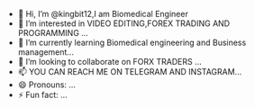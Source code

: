 - 👋 Hi, I’m @kingbit12,I am Biomedical Engineer 
- 👀 I’m interested in VIDEO EDITING,FOREX TRADING AND PROGRAMMING ...
- 🌱 I’m currently learning Biomedical engineering and Business management...
- 💞️ I’m looking to collaborate on FORX TRADERS ...
- 📫 YOU CAN REACH ME ON TELEGRAM AND INSTAGRAM...
- 😄 Pronouns: ...
- ⚡ Fun fact: ...

<!---
kingbit12/kingbit12 is a ✨ special ✨ repository because its `README.md` (this file) appears on your GitHub profile.
You can click the Preview link to take a look at your changes.
--->
